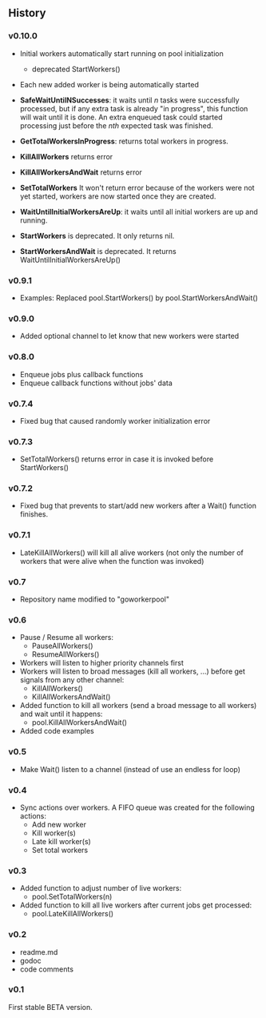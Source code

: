 ## History

### v0.10.0

- Initial workers automatically start running on pool initialization
    - deprecated StartWorkers()
    
- Each new added worker is being automatically started

- **SafeWaitUntilNSuccesses**: it waits until *n* tasks were successfully processed, but if any extra task is already "in progress", this function will wait until it is done. An extra enqueued task could started processing just before the *nth* expected task was finished.

- **GetTotalWorkersInProgress**: returns total workers in progress.

- **KillAllWorkers** returns error
- **KillAllWorkersAndWait** returns error

- **SetTotalWorkers** It won't return error because of the workers were not yet started, workers are now started once they are created.

- **WaitUntilInitialWorkersAreUp**: it waits until all initial workers are up and running.

- **StartWorkers** is deprecated. It only returns nil.
- **StartWorkersAndWait** is deprecated. It returns WaitUntilInitialWorkersAreUp()

### v0.9.1

- Examples: Replaced pool.StartWorkers() by pool.StartWorkersAndWait()

### v0.9.0

- Added optional channel to let know that new workers were started

### v0.8.0

 - Enqueue jobs plus callback functions
 - Enqueue callback functions without jobs' data

### v0.7.4

 - Fixed bug that caused randomly worker initialization error

### v0.7.3

 - SetTotalWorkers() returns error in case it is invoked before StartWorkers()

### v0.7.2

 - Fixed bug that prevents to start/add new workers after a Wait() function finishes.

### v0.7.1

 - LateKillAllWorkers() will kill all alive workers (not only the number of workers that were alive when the function was invoked)

### v0.7

 - Repository name modified to "goworkerpool"

### v0.6

 - Pause / Resume all workers:
   - PauseAllWorkers() 
   - ResumeAllWorkers()
 - Workers will listen to higher priority channels first
 - Workers will listen to broad messages (kill all workers, ...) before get signals from any other channel:
   - KillAllWorkers()
   - KillAllWorkersAndWait()
 - Added function to kill all workers (send a broad message to all workers) and wait until it happens:
   - pool.KillAllWorkersAndWait()
 - Added code examples
   
   
### v0.5

 - Make Wait() listen to a channel (instead of use an endless for loop)
 
### v0.4

 - Sync actions over workers. A FIFO queue was created for the following actions:
   - Add new worker
   - Kill worker(s)
   - Late kill worker(s)
   - Set total workers 
   
### v0.3

 - Added function to adjust number of live workers:
   - pool.SetTotalWorkers(n)
 - Added function to kill all live workers after current jobs get processed:
   - pool.LateKillAllWorkers()
   
### v0.2

 - readme.md
 - godoc
 - code comments

### v0.1

 First stable BETA version.
